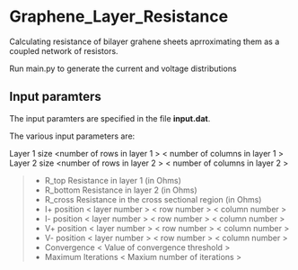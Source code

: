 # Graphene_Layer_Resistance
Calculating resistance of bilayer grahene sheets aprroximating them as a coupled network of resistors.

Run main.py to generate the current and voltage distributions

## Input paramters
The input paramters are specified in the file **input.dat**.

The various input parameters are:

Layer 1 size  <number of rows in layer 1 > < number of columns in layer 1 >  
Layer 2 size  <number of rows in layer 2 > < number of columns in layer 2 > 

> * R_top     Resistance in layer 1 (in Ohms)
> * R_bottom  Resistance in layer 2 (in Ohms)
> * R_cross   Resistance in the cross sectional region (in Ohms) 
> * I+ position   < layer number >   < row number >   < column number >
> * I- position   < layer number >   < row number >   < column number >
> * V+ position   < layer number >   < row number >   < column number >
> * V- position   < layer number >   < row number >   < column number >
> * Convergence   < Value of convergence threshold >
> * Maximum Iterations  < Maxium number of iterations >


